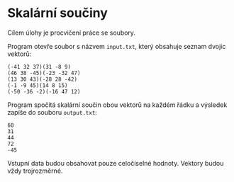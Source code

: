 # Skalární součiny

Cílem úlohy je procvičení práce se soubory.

Program otevře soubor s názvem `input.txt`, který obsahuje seznam dvojic vektorů:

```
(-41 32 37)(31 -8 9)
(46 38 -45)(-23 -32 47)
(13 30 43)(-28 28 -42)
(-1 -9 45)(14 8 15)
(-50 -36 -2)(-16 47 12)
```

Program spočítá skalární součin obou vektorů na každém řádku a výsledek zapíše do souboru `output.txt`:

```
60
31
44
72
-45
```

Vstupní data budou obsahovat pouze celočíselné hodnoty. Vektory budou vždy trojrozměrné.

